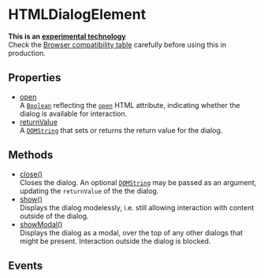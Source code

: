 # HTMLDialogElement

<div class='overview'><strong>This is an <a href="/en-US/docs/MDN/Contribute/Guidelines/Conventions_definitions#Experimental">experimental technology</a></strong><br>Check the <a href="#Browser_compatibility">Browser compatibility table</a> carefully before using this in production.</div>

## Properties

<ul class="items properties">
  <li>
    <a href="">open</a>
    <div>A <a href="/en-US/docs/Web/API/Boolean" title="REDIRECT Boolean [en-US]"><code>Boolean</code></a> reflecting the <code><a href="/en-US/docs/Web/HTML/Element/dialog#attr-open">open</a></code> HTML attribute, indicating whether the dialog is available for interaction.</div>
  </li>
  <li>
    <a href="">returnValue</a>
    <div>A <a href="/en-US/docs/Web/API/DOMString" title="DOMString is a UTF-16 String. As JavaScript already uses such strings, DOMString is mapped directly to a String."><code>DOMString</code></a> that sets or returns the return value for the dialog.</div>
  </li>
</ul>

## Methods

<ul class="items methods">
  <li>
    <a href="">close()</a>
    <div>Closes the dialog. An optional <a href="/en-US/docs/Web/API/DOMString" title="DOMString is a UTF-16 String. As JavaScript already uses such strings, DOMString is mapped directly to a String."><code>DOMString</code></a> may be passed as an argument, updating the <code>returnValue</code> of the the dialog.</div>
  </li>
  <li>
    <a href="">show()</a>
    <div>Displays the dialog modelessly, i.e. still allowing interaction with content outside of the dialog.</div>
  </li>
  <li>
    <a href="">showModal()</a>
    <div>Displays the dialog as a modal, over the top of any other dialogs that might be present. Interaction outside the dialog is blocked.</div>
  </li>
</ul>

## Events
